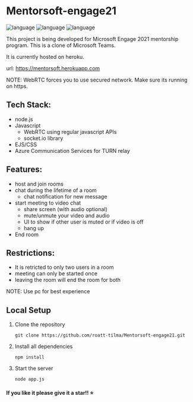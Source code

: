# Mentorsoft-engage21

![language](https://img.shields.io/badge/-Microsoft%20Engage%2021-bluevoilet)
![language](https://img.shields.io/github/languages/top/roatt-tilma/Mentorsoft-engage21?style=for-the-badge)
![language](https://img.shields.io/github/last-commit/roatt-tilma/Mentorsoft-engage21?style=for-the-badge)

This project is being developed for Microsoft Engage 2021 mentorship program. This is a clone of Microsoft Teams.

It is currently hosted on heroku.

url: <a href = "https://mentorsoft.herokuapp.com" target = "_blank">https://mentorsoft.herokuapp.com</a>

NOTE: WebRTC forces you to use secured network. Make sure its running on https.

## Tech Stack:
  - node.js
  - Javascript
      - WebRTC using regular javascript APIs
      - socket.io library
  - EJS/CSS
  - Azure Communication Services for TURN relay


## Features:
  - host and join rooms
  - chat during the lifetime of a room
      - chat notification for new message
  - start meeting to video chat
      - share screen (with audio optional)
      - mute/unmute your video and audio
      - UI to show if other user is muted or if video is off
      - hang up
  - End room

## Restrictions:
  - It is retricted to only two users in a room
  - meeting can only be started once
  - leaving the room will end the room for both

NOTE: Use pc for best experience

## Local Setup
  1. Clone the repository

     ```
     git clone https://github.com/roatt-tilma/Mentorsoft-engage21.git
     
     ```

  2. Install all dependencies

     ```
     npm install
     
     ```
  
  3. Start the server
  
     ```
     node app.js
     
     ```


#### If you like it please give it a star!! ⭐



